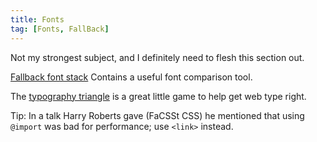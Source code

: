 ```yaml
---
title: Fonts
tag: [Fonts, FallBack]
---
```

Not my strongest subject, and I definitely need to flesh this section out.

[Fallback font stack](https://css-tricks.com/css-basics-fallback-font-stacks-robust-web-typography)
Contains a useful font comparison tool.

The [typography triangle](https://betterwebtype.com/triangle) is a great little game to help get web type right.

Tip: In a talk Harry Roberts gave (FaCSSt CSS) he mentioned that using `@import` was bad for performance; use `<link>` instead.
